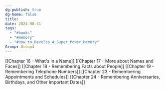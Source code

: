 ```yaml
---
dg-publish: true
dg-home: false
title: 
date: 2024-08-31
tags:
  - "#books"
  - "#memory"
  - "#How_to_Develop_A_Super_Power_Memory"
Group: Group4
---
```

[[Chapter 16 - What's in a Name]]
[[Chapter 17 - More about Names and Faces]]
[[Chapter 18 - Remembering Facts about People]]
[[Chapter 19 - Remembering Telephone Numbers]]
[[Chapter 23 - Remembering Appointments and Schedules]]
[[Chapter 24 - Remembering Anniversaries, Birthdays, and Other Important Dates]]

